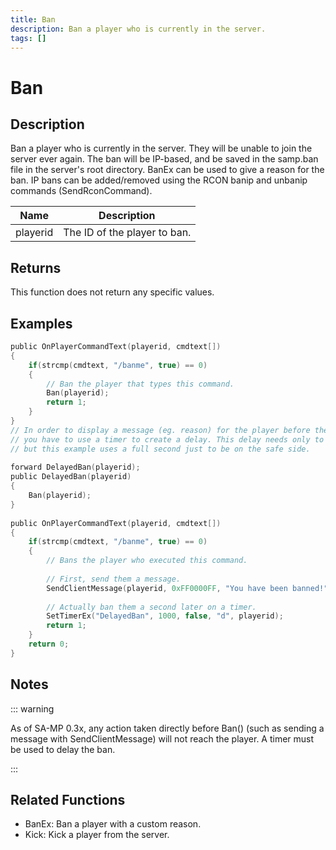 ```yaml
---
title: Ban
description: Ban a player who is currently in the server.
tags: []
---
```


# Ban

## Description

Ban a player who is currently in the server. They will be unable to join the server ever again. The ban will be IP-based, and be saved in the samp.ban file in the server's root directory. BanEx can be used to give a reason for the ban. IP bans can be added/removed using the RCON banip and unbanip commands (SendRconCommand).

| Name     | Description                  |
| -------- | ---------------------------- |
| playerid | The ID of the player to ban. |

## Returns

This function does not return any specific values.

## Examples

```c
public OnPlayerCommandText(playerid, cmdtext[])
{
    if(strcmp(cmdtext, "/banme", true) == 0)
    {
        // Ban the player that types this command.
        Ban(playerid);
        return 1;
    }
}
// In order to display a message (eg. reason) for the player before the connection is closed
// you have to use a timer to create a delay. This delay needs only to be a few milliseconds long,
// but this example uses a full second just to be on the safe side.
 
forward DelayedBan(playerid);
public DelayedBan(playerid)
{
    Ban(playerid);
}
 
public OnPlayerCommandText(playerid, cmdtext[])
{
    if(strcmp(cmdtext, "/banme", true) == 0)
    {
        // Bans the player who executed this command.
 
        // First, send them a message.
        SendClientMessage(playerid, 0xFF0000FF, "You have been banned!");
 
        // Actually ban them a second later on a timer.
        SetTimerEx("DelayedBan", 1000, false, "d", playerid);
        return 1;
    }
    return 0;
}
```

## Notes

::: warning

As of SA-MP 0.3x, any action taken directly before Ban() (such as sending a message with SendClientMessage) will not reach the player. A timer must be used to delay the ban.

:::

## Related Functions

- BanEx: Ban a player with a custom reason.
- Kick: Kick a player from the server.
